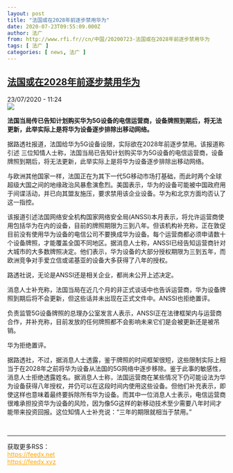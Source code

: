 ```yaml
---
layout: post
title: "法国或在2028年前逐步禁用华为"
date: 2020-07-23T09:55:09.000Z
author: 法广
from: http://www.rfi.fr//cn/中国/20200723-法国或在2028年前逐步禁用华为
tags: [ 法广 ]
categories: [ news, 法广 ]
---
```

<!--1595498109000-->
[法国或在2028年前逐步禁用华为](http://www.rfi.fr//cn/%E4%B8%AD%E5%9B%BD/20200723-%E6%B3%95%E5%9B%BD%E6%88%96%E5%9C%A82028%E5%B9%B4%E5%89%8D%E9%80%90%E6%AD%A5%E7%A6%81%E7%94%A8%E5%8D%8E%E4%B8%BA)
------

<div>
<div>23/07/2020 - 11:24</div><img src="https://s.rfi.fr/media/display/79212098-b709-11ea-8120-005056a964fe/w:310/p:16x9/tour_eiffel_14_0.jpg"><p><strong>法国当局传已告知计划购买华为5G设备的电信运营商，设备牌照到期后，将无法更新，此举实际上是将华为设备逐步排除出移动网络。</strong></p><div class="t-content__body u-clearfix"><div class="m-interstitial"></div><p>据路透社报道，法国给华为5G设备设限，实际欲在2028年前逐步禁用。该报道称引述 三位知情人士称，法国当局已告知计划购买华为5G设备的电信运营商，设备牌照到期后，将无法更新，此举实际上是将华为设备逐步排除出移动网络。</p><p>与欧洲其他国家一样，法国正在为其下一代5G移动市场打基础，而此时两个全球超级大国之间的地缘政治风暴愈演愈烈。美国表示，华为的设备可能被中国政府用于间谍活动，并已向其盟友施压，要求禁用该企业设备。华为和北京方面均否认了这一指控。</p><p>该报道引述法国网络安全机构国家网络安全局(ANSSI)本月表示，将允许运营商使用包括华为在内的设备，目前的牌照期限为三到八年。但该机构补充称，正在敦促目前没有使用华为设备的电信公司不要换成华为设备。每个运营商都必须申请数十个设备牌照，才能覆盖全国不同地区。据消息人士称，ANSSI已经告知运营商针对大城市的大多数牌照决定。他们表示，华为设备的大部分授权期限为三到五年，而欧洲竞争对手爱立信或诺基亚的设备大多获得了八年的授权。</p><p>路透社说，无论是ANSSI还是相关企业，都尚未公开上述决定。</p><p>消息人士补充称，法国当局在近几个月的非正式谈话中也告诉运营商，华为设备牌照到期后将不会更新，但这些话并未出现在正式文件中。ANSSI也拒绝置评。</p><p>负责监管5G设备牌照的总理办公室发言人表示，ANSSI正在法律框架内与运营商合作，并补充称，目前发放的任何牌照都不会影响未来它们是会被更新还是被吊销。</p><p>华为拒绝置评。</p><p>据路透社，不过，据消息人士透露，鉴于牌照的时间框架很短，这些限制实际上相当于在2028年之前将华为设备从法国的5G网络中逐步移除。鉴于此事的敏感性，消息人士拒绝透露姓名。据消息人士称，法国运营商在某些情况下仍可能设法为华为设备获得八年授权，并仍可以在这段时间内使用这些设备。但他们补充表示，即使这样也意味着最终要拆除所有华为设备。而其中一位消息人士表示，电信运营商很难承担投资华为设备的风险，因为像5G这样的新移动技术至少需要八年时间才能带来投资回报。这位知情人士补充说：“三年的期限就相当于禁用。”</p><div class="o-self-promo o-self-promo--nl o-self-promo--hidden" data-selfpromo-newsletter></div><div class="o-self-promo o-self-promo--app o-self-promo--hidden" data-selfpromo-app></div></div><br><hr><div>获取更多RSS：<br><a href="https://feedx.net" style="color:orange" target="_blank">https://feedx.net</a> <br><a href="https://feedx.xyz" style="color:orange" target="_blank">https://feedx.xyz</a><br></div>
</div>
